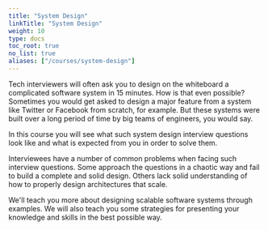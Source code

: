 ```yaml
---
title: "System Design"
linkTitle: "System Design"
weight: 10
type: docs
toc_root: true
no_list: true
aliases: ["/courses/system-design"]
---
```

Tech interviewers will often ask you to design on the whiteboard a complicated software system in 15 minutes. How is that even possible? Sometimes you would get asked to design a major feature from a system like Twitter or Facebook from scratch, for example. But these systems were built over a long period of time by big teams of engineers, you would say.

In this course you will see what such system design interview questions look like and what is expected from you in order to solve them.

Interviewees have a number of common problems when facing such interview questions. Some approach the questions in a chaotic way and fail to build a complete and solid design. Others lack solid understanding of how to properly design architectures that scale.

We'll teach you more about designing scalable software systems through examples. We will also teach you some strategies for presenting your knowledge and skills in the best possible way.
